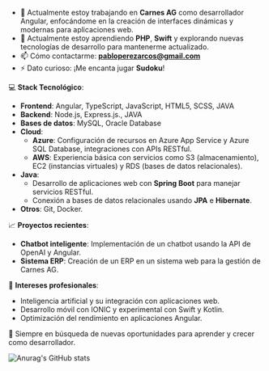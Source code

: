 - 🔭 Actualmente estoy trabajando en **Carnes AG** como desarrollador Angular, enfocándome en la creación de interfaces dinámicas y modernas para aplicaciones web.
- 🌱 Actualmente estoy aprendiendo **PHP**, **Swift** y explorando nuevas tecnologías de desarrollo para mantenerme actualizado.
- 📫 Cómo contactarme: **pabloperezarcos@gmail.com**
- ⚡ Dato curioso: ¡Me encanta jugar **Sudoku**!

💻 **Stack Tecnológico**:
- **Frontend**: Angular, TypeScript, JavaScript, HTML5, SCSS, JAVA
- **Backend**: Node.js, Express.js., JAVA
- **Bases de datos**: MySQL, Oracle Database
- **Cloud**: 
  - **Azure**: Configuración de recursos en Azure App Service y Azure SQL Database, integraciones con APIs RESTful.
  - **AWS**: Experiencia básica con servicios como S3 (almacenamiento), EC2 (instancias virtuales) y RDS (bases de datos relacionales).
- **Java**:
  - Desarrollo de aplicaciones web con **Spring Boot** para manejar servicios RESTful.
  - Conexión a bases de datos relacionales usando **JPA** e **Hibernate**.
- **Otros**: Git, Docker.

📈 **Proyectos recientes**:
- **Chatbot inteligente**: Implementación de un chatbot usando la API de OpenAI y Angular.
- **Sistema ERP**: Creación de un ERP en un sistema web para la gestión de Carnes AG.

🎯 **Intereses profesionales**:
- Inteligencia artificial y su integración con aplicaciones web.
- Desarrollo móvil con IONIC y experimental con Swift y Kotlin.
- Optimización del rendimiento en aplicaciones Angular.

🚀 Siempre en búsqueda de nuevas oportunidades para aprender y crecer como desarrollador.

![Anurag's GitHub stats](https://github-readme-stats.vercel.app/api?username=pabloperezarcos&show_icons=true&theme=radical)

<!--
**pabloperezarcos/pabloperezarcos** is a ✨ _special_ ✨ repository because its `README.md` (this file) appears on your GitHub profile.

Here are some ideas to get you started:

- 🔭 I’m currently working on ...
- 🌱 I’m currently learning ...
- 👯 I’m looking to collaborate on ...
- 🤔 I’m looking for help with ...
- 💬 Ask me about ...
- 📫 How to reach me: ...
- 😄 Pronouns: ...
- ⚡ Fun fact: ...
-->
